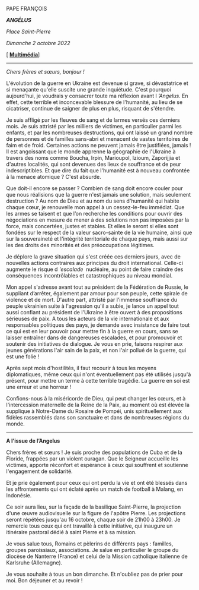PAPE FRANÇOIS

***ANGÉLUS***

*Place Saint-Pierre*

*Dimanche 2 octobre 2022*

[ **[Multimédia](http://w2.vatican.va/content/francesco/fr/events/event.dir.html/content/vaticanevents/fr/2022/10/2/angelus.html)**]

____________________________

*Chers frères et sœurs, bonjour !*

L'évolution de la guerre en Ukraine est devenue si grave, si dévastatrice et si menaçante qu'elle suscite une grande inquiétude. C'est pourquoi aujourd'hui, je voudrais y consacrer toute ma réflexion avant l *’Angelus.* En effet, cette terrible et inconcevable blessure de l'humanité, au lieu de se cicatriser, continue de saigner de plus en plus, risquant de s'étendre.

Je suis affligé par les fleuves de sang et de larmes versés ces derniers mois. Je suis attristé par les milliers de victimes, en particulier parmi les enfants, et par les nombreuses destructions, qui ont laissé un grand nombre de personnes et de familles sans-abri et menacent de vastes territoires de faim et de froid. Certaines actions ne peuvent jamais être justifiées, jamais ! Il est angoissant que le monde apprenne la géographie de l'Ukraine à travers des noms comme Boucha, Irpin, Marioupol, Izioum, Zaporijjia et d'autres localités, qui sont devenues des lieux de souffrance et de peur indescriptibles. Et que dire du fait que l'humanité est à nouveau confrontée à la menace atomique ? C'est absurde.

Que doit-il encore se passer ? Combien de sang doit encore couler pour que nous réalisions que la guerre n'est jamais une solution, mais seulement destruction ? Au nom de Dieu et au nom du sens d'humanité qui habite chaque cœur, je renouvelle mon appel à un cessez-le-feu immédiat. Que les armes se taisent et que l’on recherche les conditions pour ouvrir des négociations en mesure de mener à des solutions non pas imposées par la force, mais concertées, justes et stables. Et elles le seront si elles sont fondées sur le respect de la valeur sacro-sainte de la vie humaine, ainsi que sur la souveraineté et l'intégrité territoriale de chaque pays, mais aussi sur les des droits des minorités et des préoccupations légitimes.

Je déplore la grave situation qui s'est créée ces derniers jours, avec de nouvelles actions contraires aux principes du droit international. Celle-ci augmente le risque d *'escalade*  nucléaire, au point de faire craindre des conséquences incontrôlables et catastrophiques au niveau mondial.

Mon appel s'adresse avant tout au président de la Fédération de Russie, le suppliant d’arrêter, également par amour pour son peuple, cette spirale de violence et de mort. D'autre part, attristé par l'immense souffrance du peuple ukrainien suite à l'agression qu'il a subie, je lance un appel tout aussi confiant au président de l'Ukraine à être ouvert à des propositions sérieuses de paix. A tous les acteurs de la vie internationale et aux responsables politiques des pays, je demande avec insistance de faire tout ce qui est en leur pouvoir pour mettre fin à la guerre en cours, sans se laisser entraîner dans de dangereuses escalades, et pour promouvoir et soutenir des initiatives de dialogue. Je vous en prie, faisons respirer aux jeunes générations l'air sain de la paix, et non l'air pollué de la guerre, qui est une folie !

Après sept mois d'hostilités, il faut recourir à tous les moyens diplomatiques, même ceux qui n'ont éventuellement pas été utilisés jusqu'à présent, pour mettre un terme à cette terrible tragédie. La guerre en soi est une erreur et une horreur !

Confions-nous à la miséricorde de Dieu, qui peut changer les cœurs, et à l'intercession maternelle de la Reine de la Paix, au moment où est élevée la supplique à Notre-Dame du Rosaire de Pompéi, unis spirituellement aux fidèles rassemblés dans son sanctuaire et dans de nombreuses régions du monde.

___________________________________________________________

**A l’issue de l’Angelus**

Chers frères et sœurs ! Je suis proche des populations de Cuba et de la Floride, frappées par un violent ouragan. Que le Seigneur accueille les victimes, apporte réconfort et espérance à ceux qui souffrent et soutienne l'engagement de solidarité.

Et je prie également pour ceux qui ont perdu la vie et ont été blessés dans les affrontements qui ont éclaté après un match de football à Malang, en Indonésie.

Ce soir aura lieu, sur la façade de la basilique Saint-Pierre, la projection d'une œuvre audiovisuelle sur la figure de l'apôtre Pierre. Les projections seront répétées jusqu'au 16 octobre, chaque soir de 21h00 à 23h00. Je remercie tous ceux qui ont travaillé à cette initiative, qui inaugure un itinéraire pastoral dédié à saint Pierre et à sa mission.

Je vous salue tous, Romains et pèlerins de différents pays : familles, groupes paroissiaux, associations. Je salue en particulier le groupe du diocèse de Nanterre (France) et celui de la Mission catholique italienne de Karlsruhe (Allemagne).

Je vous souhaite à tous un bon dimanche. Et n'oubliez pas de prier pour moi. Bon déjeuner et au revoir !